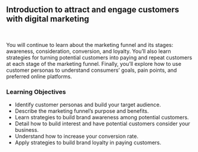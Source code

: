 ## Introduction to attract and engage customers with digital marketing

<br>

You will continue to learn about the marketing funnel and its stages: awareness, consideration, conversion, and loyalty. You’ll also learn strategies for turning potential customers into paying and repeat customers at each stage of the marketing funnel. Finally, you’ll explore how to use customer personas to understand consumers’ goals, pain points, and preferred online platforms.

### Learning Objectives

- Identify customer personas and build your target audience.
- Describe the marketing funnel’s purpose and benefits.
- Learn strategies to build brand awareness among potential customers.
- Detail how to build interest and have potential customers consider your business.
- Understand how to increase your conversion rate.
- Apply strategies to build brand loyalty in paying customers.
